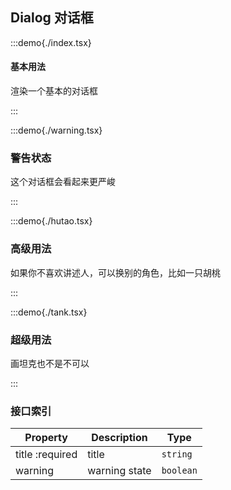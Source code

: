 ## Dialog 对话框

:::demo{./index.tsx}

#### 基本用法

渲染一个基本的对话框

:::

:::demo{./warning.tsx}

### 警告状态

这个对话框会看起来更严峻

:::

:::demo{./hutao.tsx}

### 高级用法

如果你不喜欢讲述人，可以换别的角色，比如一只胡桃

:::

:::demo{./tank.tsx}

### 超级用法

画坦克也不是不可以

:::

### 接口索引

| Property        | Description   | Type      |
| --------------- | ------------- | --------- |
| title :required | title         | `string`  |
| warning         | warning state | `boolean` |
